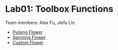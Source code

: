 # Lab01: Toolbox Functions

Team members: Alex Fu, Jiefu Lin
- [Pulsing Flower](https://www.shadertoy.com/view/mtBfWd)
- [Spinning Flower](https://www.shadertoy.com/view/mlSBDd)
- [Custom Flower](https://www.shadertoy.com/view/Dt2BDt])
